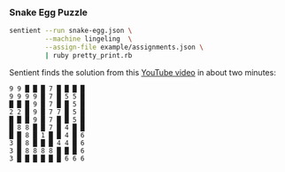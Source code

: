 ### Snake Egg Puzzle

```sh
sentient --run snake-egg.json \
         --machine lingeling  \
         --assign-file example/assignments.json \
         | ruby pretty_print.rb
```

Sentient finds the solution from this [YouTube video](https://youtu.be/73Meh3NPno4)
in about two minutes:

```
9 9 █ █ █ 7 █ █ █ █
9 9 9 9 █ 7 █ 5 5 █
█ █ █ 9 █ 7 █ █ 5 █
2 2 █ 9 █ 7 7 █ 5 █
█ █ █ 9 █ 7 █ █ 5 █
█ 8 8 █ █ 7 █ 4 █ █
█ █ 8 █ 1 █ █ 4 █ 6
3 █ 8 █ █ █ 4 4 █ 6
3 █ 8 8 8 8 █ █ █ 6
3 █ █ █ █ █ █ 6 6 6
```
